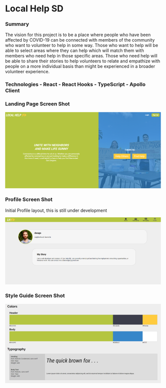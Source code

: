 # Local Help SD

### Summary

The vision for this project is to be a place where people who have been affected by COVID-19 can be connected
with members of the community who want to volunteer to help in some way. Those who want to help will be able
to select areas where they can help which will match them with members who need help in those specific areas.
Those who need help will be able to share their stories to help volunteers to relate and empathize with people
on a more individual basis than might be experienced in a broader volunteer experience.

### Technologies - React - React Hooks - TypeScript - Apollo Client

### Landing Page Screen Shot

<img src="src/images/LandingPage.PNG" width="800" alt="Landing Page Screen Shot" />

### Profile Screen Shot

Initial Profile layout, this is still under development

 <img src="src/images/Profile.PNG" width="800" alt="Profile Screen Shot" />

### Style Guide Screen Shot

 <img src="src/images/StyleGuide.PNG" width="800" alt="Style Guide Screen Shot" />
